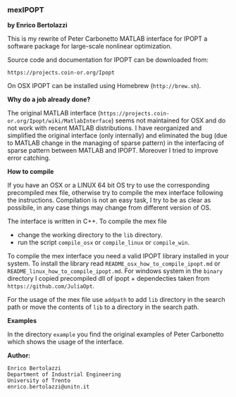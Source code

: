 ### mexIPOPT
**by Enrico Bertolazzi**

This is my rewrite of Peter Carbonetto MATLAB interface for IPOPT
a software package for large-scale ​nonlinear optimization.

Source code and documentation for IPOPT can be downloaded from:

`https://projects.coin-or.org/Ipopt`

On OSX IPOPT can be installed using Homebrew (`http://brew.sh`).

**Why do a job already done?**

The original MATLAB interface (`https://projects.coin-or.org/Ipopt/wiki/MatlabInterface`) seems not maintained for OSX and do not 
work with recent MATLAB distributions.
I have reorganized and simplified the original interface 
(only internally) and eliminated the bug (due to MATLAB change 
in the managing of sparse pattern) in the interfacing
of sparse pattern between MATLAB and IPOPT.
Moreover I tried to improve error catching.

**How to compile**

If you have an OSX or a LINUX 64 bit OS try to use
the corresponding precompiled mex file, otherwise
try to compile the mex interface following the 
instructions.
Compilation is not an easy task, I try to be
as clear as possibile, in any case things may
change from different version of OS.

The interface is written in C++.
To compile the mex file

- change the working directory to the `lib` directory.
- run the script `compile_osx` or `compile_linux` or `compile_win`. 

To compile the mex interface you need a valid IPOPT library
installed in your system. To install the library read
`README_osx_how_to_compile_ipopt.md` or
`README_linux_how_to_compile_ipopt.md`.
For windows system in the `binary` directory I copied precompiled
dll of ipopt + dependecties taken from `https://github.com/JuliaOpt`.

For the usage of the mex file use `addpath` to add `lib` directory
in the search path or move the contents of `lib` to a directory 
in the search path.

**Examples**

In the directory `example` you find the original examples 
of Peter Carbonetto which shows the usage of the interface.

**Author:**
	
	Enrico Bertolazzi
	Department of Industrial Engineering
	University of Trento
	enrico.bertolazzi@unitn.it
